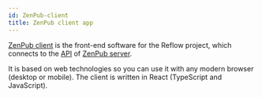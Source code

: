 ```yaml
---
id: ZenPub-client
title: ZenPub client app
---
```


[ZenPub client](https://github.com/reflow-project/zenpub-client) is the front-end software for the Reflow project, which connects to the [API](./api_tour) of [ZenPub server](./ZenPub).

It is based on web technologies so you can use it with any modern browser (desktop or mobile). The client is written in React (TypeScript and JavaScript).
